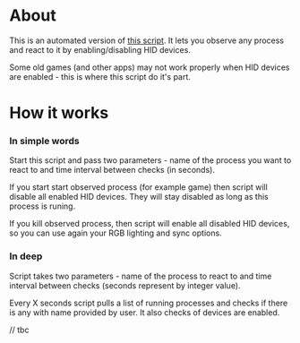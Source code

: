 # About
This is an automated version of [this script](https://github.com/MadTiger2409/HID-Devices-Switch). It lets you observe any process and react to it by enabling/disabling HID devices.

Some old games (and other apps) may not work properly when HID devices are enabled - this is where this script do it's part.

# How it works
### In simple words

Start this script and pass two parameters - name of the process you want to react to and time interval between checks (in seconds).

If you start start observed process (for example game) then script will disable all enabled HID devices. They will stay disabled as long as this process is runing.

If you kill observed process, then script will enable all disabled HID devices, so you can use again your RGB lighting and sync options.

### In deep

Script takes two parameters - name of the process to react to and time interval between checks (seconds represent by integer value).

Every X seconds script pulls a list of running processes and checks if there is any with name provided by user. It also checks of devices are enabled.

// tbc